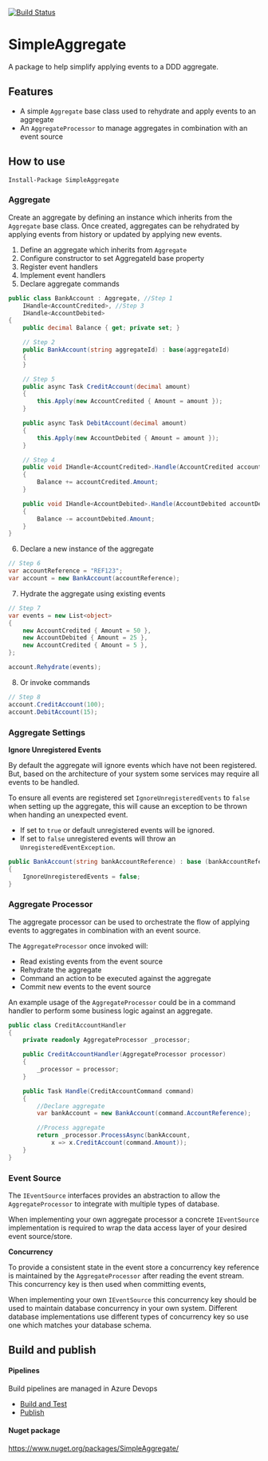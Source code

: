 [![Build Status](https://jonpovey.visualstudio.com/SimpleAggregate/_apis/build/status/Publish?branchName=master)](https://jonpovey.visualstudio.com/SimpleAggregate/_build/latest?definitionId=16&branchName=master)


# SimpleAggregate
A package to help simplify applying events to a DDD aggregate. 

## Features

- A simple `Aggregate` base class used to rehydrate and apply events to an aggregate
- An `AggregateProcessor` to manage aggregates in combination with an event source

## How to use

```
Install-Package SimpleAggregate
```

### Aggregate

Create an aggregate by defining an instance which inherits from the `Aggregate` base class. Once created, aggregates can be rehydrated by applying events from history or updated by applying new events.

1. Define an aggregate which inherits from `Aggregate`
2. Configure constructor to set AggregateId base property
3. Register event handlers
4. Implement event handlers
5. Declare aggregate commands

```c#
public class BankAccount : Aggregate, //Step 1 
    IHandle<AccountCredited>, //Step 3
    IHandle<AccountDebited> 
{
    public decimal Balance { get; private set; }

    // Step 2
    public BankAccount(string aggregateId) : base(aggregateId)
    {
    }

    // Step 5
    public async Task CreditAccount(decimal amount)
    {
        this.Apply(new AccountCredited { Amount = amount });
    }

    public async Task DebitAccount(decimal amount)
    {
        this.Apply(new AccountDebited { Amount = amount });
    }

    // Step 4
    public void IHandle<AccountCredited>.Handle(AccountCredited accountCredited)
    {
        Balance += accountCredited.Amount;
    }

    public void IHandle<AccountDebited>.Handle(AccountDebited accountDebited)
    {
        Balance -= accountDebited.Amount;
    }
}

```

6. Declare a new instance of the aggregate
```c#
// Step 6
var accountReference = "REF123";
var account = new BankAccount(accountReference);
```

7. Hydrate the aggregate using existing events
```c#
// Step 7
var events = new List<object>
{
    new AccountCredited { Amount = 50 },
    new AccountDebited { Amount = 25 },
    new AccountCredited { Amount = 5 },
};

account.Rehydrate(events);
```

8. Or invoke commands
```c#
// Step 8
account.CreditAccount(100);
account.DebitAccount(15);
```

### Aggregate Settings

**Ignore Unregistered Events**

By default the aggregate will ignore events which have not been registered. But, based on the architecture of your system some services may require all events to be handled. 

To ensure all events are registered set `IgnoreUnregisteredEvents` to `false` when setting up the aggregate, this will cause an exception to be thrown when handing an unexpected event.

- If set to `true` or default unregistered events will be ignored. 
- If set to `false` unregistered events will throw an `UnregisteredEventException`.

```c#
public BankAccount(string bankAccountReference) : base (bankAccountReference)
{
    IgnoreUnregisteredEvents = false;
}
```

### Aggregate Processor
The aggregate processor can be used to orchestrate the flow of applying events to aggregates in combination with an event source.

The `AggregateProcessor` once invoked will:
- Read existing events from the event source
- Rehydrate the aggregate
- Command an action to be executed against the aggregate
- Commit new events to the event source

An example usage of the `AggregateProcessor` could be in a command handler to perform some business logic against an aggregate.

```c#
public class CreditAccountHandler
{
    private readonly AggregateProcessor _processor;

    public CreditAccountHandler(AggregateProcessor processor)
    {
        _processor = processor;
    }

    public Task Handle(CreditAccountCommand command)
    {
        //Declare aggregate
        var bankAccount = new BankAccount(command.AccountReference);

        //Process aggregate
        return _processor.ProcessAsync(bankAccount, 
            x => x.CreditAccount(command.Amount));
    }
}

```

### Event Source
The `IEventSource` interfaces provides an abstraction to allow the `AggregateProcessor` to integrate with multiple types of database.


 When implementing your own aggregate processor a concrete `IEventSource` implementation is required to wrap the data access layer of your desired event source/store.

**Concurrency**

To provide a consistent state in the event store a concurrency key reference is maintained by the `AggregateProcessor` after reading the event stream. This concurrency key is then used when committing events,

When implementing your own `IEventSource` this concurrency key should be used to maintain database concurrency in your own system. Different database implementations use different types of concurrency key so use one which matches your database schema.

## Build and publish
#### Pipelines
Build pipelines are managed in Azure Devops
- [Build and Test](https://jonpovey.visualstudio.com/SimpleAggregate/_build?definitionId=17)
- [Publish](https://jonpovey.visualstudio.com/SimpleAggregate/_build?definitionId=16)

#### Nuget package
https://www.nuget.org/packages/SimpleAggregate/
